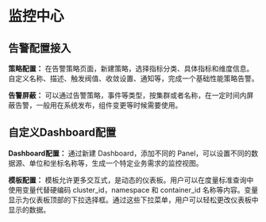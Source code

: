 # 监控中心
## 告警配置接入

**策略配置：** 在告警策略页面，新建策略，选择指标分类、具体指标和维度信息。自定义名称、描述、触发阀值、收敛设置、通知等，完成一个基础性能策略告警。

**告警屏蔽：** 可以通过告警策略，事件等类型，按集群或者名称，在一定时间内屏蔽告警，一般用在系统发布，组件变更等时候需要使用。

## 自定义Dashboard配置

**Dashboard配置：** 通过新建 Dashboard，添加不同的 Panel，可以设置不同的数据源、单位和坐标名称等，生成一个特定业务需求的监控视图。

**模板配置：** 模板允许更多交互式，是动态的仪表板。用户可以在度量标准查询中使用变量代替硬编码 cluster_id，namespace 和 container_id 名称等内容。变量显示为仪表板顶部的下拉选择框。通过这些下拉菜单，用户可以轻松更改仪表板中显示的数据。
